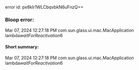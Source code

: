 error id: px6kIr1WLCbqvbkN6uFnzQ==
### Bloop error:

Mar 07, 2024 12:27:18 PM com.sun.glass.ui.mac.MacApplication lambda$waitForReactivation$6
#### Short summary: 

Mar 07, 2024 12:27:18 PM com.sun.glass.ui.mac.MacApplication lambda$waitForReactivation$6
